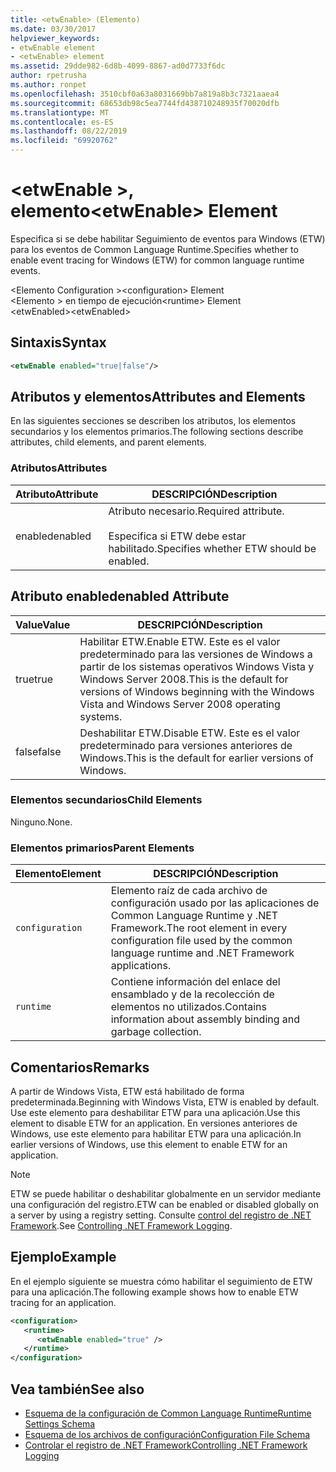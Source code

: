 ```yaml
---
title: <etwEnable> (Elemento)
ms.date: 03/30/2017
helpviewer_keywords:
- etwEnable element
- <etwEnable> element
ms.assetid: 29dde982-6d8b-4099-8867-ad0d7733f6dc
author: rpetrusha
ms.author: ronpet
ms.openlocfilehash: 3510cbf0a63a8031669bb7a819a8b3c7321aaea4
ms.sourcegitcommit: 68653db98c5ea7744fd438710248935f70020dfb
ms.translationtype: MT
ms.contentlocale: es-ES
ms.lasthandoff: 08/22/2019
ms.locfileid: "69920762"
---
```

# <a name="etwenable-element"></a><span data-ttu-id="2dfc4-102">\<etwEnable >, elemento</span><span class="sxs-lookup"><span data-stu-id="2dfc4-102">\<etwEnable> Element</span></span>
<span data-ttu-id="2dfc4-103">Especifica si se debe habilitar Seguimiento de eventos para Windows (ETW) para los eventos de Common Language Runtime.</span><span class="sxs-lookup"><span data-stu-id="2dfc4-103">Specifies whether to enable event tracing for Windows (ETW) for common language runtime events.</span></span>  
  
 <span data-ttu-id="2dfc4-104">\<Elemento Configuration ></span><span class="sxs-lookup"><span data-stu-id="2dfc4-104">\<configuration> Element</span></span>  
<span data-ttu-id="2dfc4-105">\<Elemento > en tiempo de ejecución</span><span class="sxs-lookup"><span data-stu-id="2dfc4-105">\<runtime> Element</span></span>  
<span data-ttu-id="2dfc4-106">\<etwEnabled></span><span class="sxs-lookup"><span data-stu-id="2dfc4-106">\<etwEnabled></span></span>  
  
## <a name="syntax"></a><span data-ttu-id="2dfc4-107">Sintaxis</span><span class="sxs-lookup"><span data-stu-id="2dfc4-107">Syntax</span></span>  
  
```xml  
<etwEnable enabled="true|false"/>  
```  
  
## <a name="attributes-and-elements"></a><span data-ttu-id="2dfc4-108">Atributos y elementos</span><span class="sxs-lookup"><span data-stu-id="2dfc4-108">Attributes and Elements</span></span>  
 <span data-ttu-id="2dfc4-109">En las siguientes secciones se describen los atributos, los elementos secundarios y los elementos primarios.</span><span class="sxs-lookup"><span data-stu-id="2dfc4-109">The following sections describe attributes, child elements, and parent elements.</span></span>  
  
### <a name="attributes"></a><span data-ttu-id="2dfc4-110">Atributos</span><span class="sxs-lookup"><span data-stu-id="2dfc4-110">Attributes</span></span>  
  
|<span data-ttu-id="2dfc4-111">Atributo</span><span class="sxs-lookup"><span data-stu-id="2dfc4-111">Attribute</span></span>|<span data-ttu-id="2dfc4-112">DESCRIPCIÓN</span><span class="sxs-lookup"><span data-stu-id="2dfc4-112">Description</span></span>|  
|---------------|-----------------|  
|<span data-ttu-id="2dfc4-113">enabled</span><span class="sxs-lookup"><span data-stu-id="2dfc4-113">enabled</span></span>|<span data-ttu-id="2dfc4-114">Atributo necesario.</span><span class="sxs-lookup"><span data-stu-id="2dfc4-114">Required attribute.</span></span><br /><br /> <span data-ttu-id="2dfc4-115">Especifica si ETW debe estar habilitado.</span><span class="sxs-lookup"><span data-stu-id="2dfc4-115">Specifies whether ETW should be enabled.</span></span>|  
  
## <a name="enabled-attribute"></a><span data-ttu-id="2dfc4-116">Atributo enabled</span><span class="sxs-lookup"><span data-stu-id="2dfc4-116">enabled Attribute</span></span>  
  
|<span data-ttu-id="2dfc4-117">Value</span><span class="sxs-lookup"><span data-stu-id="2dfc4-117">Value</span></span>|<span data-ttu-id="2dfc4-118">DESCRIPCIÓN</span><span class="sxs-lookup"><span data-stu-id="2dfc4-118">Description</span></span>|  
|-----------|-----------------|  
|<span data-ttu-id="2dfc4-119">true</span><span class="sxs-lookup"><span data-stu-id="2dfc4-119">true</span></span>|<span data-ttu-id="2dfc4-120">Habilitar ETW.</span><span class="sxs-lookup"><span data-stu-id="2dfc4-120">Enable ETW.</span></span> <span data-ttu-id="2dfc4-121">Este es el valor predeterminado para las versiones de Windows a partir de los sistemas operativos Windows Vista y Windows Server 2008.</span><span class="sxs-lookup"><span data-stu-id="2dfc4-121">This is the default for versions of Windows beginning with the Windows Vista and Windows Server 2008 operating systems.</span></span>|  
|<span data-ttu-id="2dfc4-122">false</span><span class="sxs-lookup"><span data-stu-id="2dfc4-122">false</span></span>|<span data-ttu-id="2dfc4-123">Deshabilitar ETW.</span><span class="sxs-lookup"><span data-stu-id="2dfc4-123">Disable ETW.</span></span> <span data-ttu-id="2dfc4-124">Este es el valor predeterminado para versiones anteriores de Windows.</span><span class="sxs-lookup"><span data-stu-id="2dfc4-124">This is the default for earlier versions of Windows.</span></span>|  
  
### <a name="child-elements"></a><span data-ttu-id="2dfc4-125">Elementos secundarios</span><span class="sxs-lookup"><span data-stu-id="2dfc4-125">Child Elements</span></span>  
 <span data-ttu-id="2dfc4-126">Ninguno.</span><span class="sxs-lookup"><span data-stu-id="2dfc4-126">None.</span></span>  
  
### <a name="parent-elements"></a><span data-ttu-id="2dfc4-127">Elementos primarios</span><span class="sxs-lookup"><span data-stu-id="2dfc4-127">Parent Elements</span></span>  
  
|<span data-ttu-id="2dfc4-128">Elemento</span><span class="sxs-lookup"><span data-stu-id="2dfc4-128">Element</span></span>|<span data-ttu-id="2dfc4-129">DESCRIPCIÓN</span><span class="sxs-lookup"><span data-stu-id="2dfc4-129">Description</span></span>|  
|-------------|-----------------|  
|`configuration`|<span data-ttu-id="2dfc4-130">Elemento raíz de cada archivo de configuración usado por las aplicaciones de Common Language Runtime y .NET Framework.</span><span class="sxs-lookup"><span data-stu-id="2dfc4-130">The root element in every configuration file used by the common language runtime and .NET Framework applications.</span></span>|  
|`runtime`|<span data-ttu-id="2dfc4-131">Contiene información del enlace del ensamblado y de la recolección de elementos no utilizados.</span><span class="sxs-lookup"><span data-stu-id="2dfc4-131">Contains information about assembly binding and garbage collection.</span></span>|  
  
## <a name="remarks"></a><span data-ttu-id="2dfc4-132">Comentarios</span><span class="sxs-lookup"><span data-stu-id="2dfc4-132">Remarks</span></span>  
 <span data-ttu-id="2dfc4-133">A partir de Windows Vista, ETW está habilitado de forma predeterminada.</span><span class="sxs-lookup"><span data-stu-id="2dfc4-133">Beginning with Windows Vista, ETW is enabled by default.</span></span> <span data-ttu-id="2dfc4-134">Use este elemento para deshabilitar ETW para una aplicación.</span><span class="sxs-lookup"><span data-stu-id="2dfc4-134">Use this element to disable ETW for an application.</span></span> <span data-ttu-id="2dfc4-135">En versiones anteriores de Windows, use este elemento para habilitar ETW para una aplicación.</span><span class="sxs-lookup"><span data-stu-id="2dfc4-135">In earlier versions of Windows, use this element to enable ETW for an application.</span></span>  
  
> [!NOTE]
> <span data-ttu-id="2dfc4-136">ETW se puede habilitar o deshabilitar globalmente en un servidor mediante una configuración del registro.</span><span class="sxs-lookup"><span data-stu-id="2dfc4-136">ETW can be enabled or disabled globally on a server by using a registry setting.</span></span> <span data-ttu-id="2dfc4-137">Consulte [control del registro de .NET Framework](../../../performance/controlling-logging.md).</span><span class="sxs-lookup"><span data-stu-id="2dfc4-137">See [Controlling .NET Framework Logging](../../../performance/controlling-logging.md).</span></span>  
  
## <a name="example"></a><span data-ttu-id="2dfc4-138">Ejemplo</span><span class="sxs-lookup"><span data-stu-id="2dfc4-138">Example</span></span>  
 <span data-ttu-id="2dfc4-139">En el ejemplo siguiente se muestra cómo habilitar el seguimiento de ETW para una aplicación.</span><span class="sxs-lookup"><span data-stu-id="2dfc4-139">The following example shows how to enable ETW tracing for an application.</span></span>  
  
```xml  
<configuration>  
   <runtime>  
      <etwEnable enabled="true" />  
   </runtime>  
</configuration>  
```  
  
## <a name="see-also"></a><span data-ttu-id="2dfc4-140">Vea también</span><span class="sxs-lookup"><span data-stu-id="2dfc4-140">See also</span></span>

- [<span data-ttu-id="2dfc4-141">Esquema de la configuración de Common Language Runtime</span><span class="sxs-lookup"><span data-stu-id="2dfc4-141">Runtime Settings Schema</span></span>](index.md)
- [<span data-ttu-id="2dfc4-142">Esquema de los archivos de configuración</span><span class="sxs-lookup"><span data-stu-id="2dfc4-142">Configuration File Schema</span></span>](../index.md)
- [<span data-ttu-id="2dfc4-143">Controlar el registro de .NET Framework</span><span class="sxs-lookup"><span data-stu-id="2dfc4-143">Controlling .NET Framework Logging</span></span>](../../../performance/controlling-logging.md)
